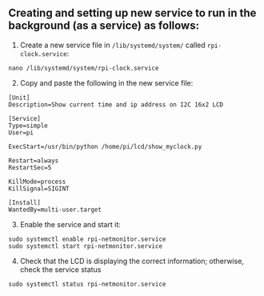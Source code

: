 ## Creating and setting up new service to run in the background (as a service) as follows:

1. Create a new service file in `/lib/systemd/system/` called `rpi-clock.service`:
```commandline
nano /lib/systemd/system/rpi-clock.service
```
2. Copy and paste the following in the new service file:
```
[Unit]
Description=Show current time and ip address on I2C 16x2 LCD

[Service]
Type=simple
User=pi

ExecStart=/usr/bin/python /home/pi/lcd/show_myclock.py

Restart=always
RestartSec=5

KillMode=process
KillSignal=SIGINT

[Install]
WantedBy=multi-user.target
```
3. Enable the service and start it:
```commandline
sudo systemctl enable rpi-netmonitor.service
sudo systemctl start rpi-netmonitor.service
```
4. Check that the LCD is displaying the correct information; otherwise, check the service status
```commandline
sudo systemctl status rpi-netmonitor.service
```
